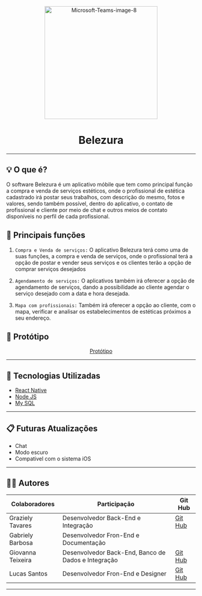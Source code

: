 <div align="center">
 <a src="https://ibb.co/TDy3KTL" ><img src="https://i.ibb.co/xKZTmsH/Microsoft-Teams-image-8.png" alt="Microsoft-Teams-image-8" border="0"  width="300" height="300"></img></a>
</div>

<div align="center">
 <h1>Belezura</h1>
 </div>
 
 ---
## 💡 O que é?
  O software Belezura é um aplicativo móbile que tem como principal função a compra e venda de serviços estéticos, onde o profissional de estética cadastrado irá postar seus trabalhos, com descrição do mesmo, fotos e valores, sendo também possível, dentro do aplicativo, o contato de profissional e cliente por meio de chat e outros meios de contato disponíveis no perfil de cada profissional.
  

## 📱 Principais funções

1. `Compra e Venda de serviços:`
O aplicativo Belezura terá como uma de suas funções, a compra e venda de serviços, onde o profissional terá a opção de postar e vender seus serviços e os clientes terão a opção de comprar serviços desejados

2. `Agendamento de serviços:`
O aplicativos também irá oferecer a opção de agendamento de serviços, dando a possibilidade ao cliente agendar o serviço desejado com a data e hora desejada.

3. `Mapa com profissionais:`
Também irá oferecer a opção ao cliente, com o mapa, verificar e analisar os estabelecimentos de estéticas próximos a seu endereço.



## 🌈 Protótipo
 <div align="center">
<a href="https://www.figma.com/embed?embed_host=share&url=https%3A%2F%2Fwww.figma.com%2Fproto%2FnsA6dX55mnzWVSNxlOwJg6%2FPrototipo-Belezura-1.1-(Copy)%3Ftype%3Ddesign%26node-id%3D369-640%26scaling%3Dmin-zoom%26page-id%3D369%253A2%26starting-point-node-id%3D369%253A1096%26show-proto-sidebar%3D1"> Protótipo </a> 
</div>


---

  ## 🚀 Tecnologias Utilizadas
  
  - [React Native](https://reactnative.dev/)
  - [Node JS](https://nodejs.org/en/)
  - [My SQL](https://mysql.com)

---
  
  ## 📋 Futuras Atualizações
  
  * Chat 
  * Modo escuro
  * Compativel com o sistema iOS
 
---
  
  ## 👨‍💻 Autores
  
| Colaboradores                              | Participação                                             |Git Hub                                                |
| -------------------------------------------| -------------------------------------------------------- | ----------------------------------------------------- |
| Graziely Tavares                           | Desenvolvedor Back-End e Integração                      |[Git Hub](https://github.com/GrazielyTavares)              |
| Gabriely Barbosa                           | Desenvolvedor Fron-End e Documentação                    |                                                       |
| Giovanna Teixeira                          | Desenvolvedor Back-End, Banco de Dados e Integração      |[Git Hub](https://github.com/Giovanna)                 |
| Lucas Santos                               | Desenvolvedor Fron-End e Designer                        |[Git Hub](https://github.com/LucassantoSCruz)          |

---


